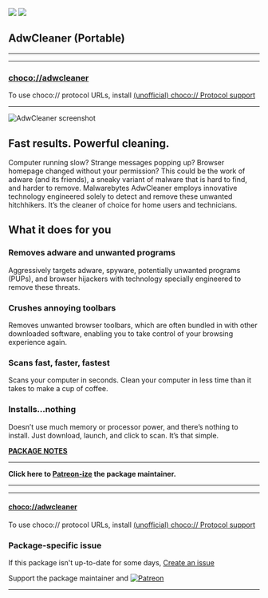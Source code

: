 [![](https://img.shields.io/chocolatey/v/adwcleaner?color=green&label=adwcleaner)](https://chocolatey.org/packages/adwcleaner) [![](https://img.shields.io/chocolatey/dt/adwcleaner)](https://chocolatey.org/packages/adwcleaner)

## AdwCleaner (Portable)

---

---

### [choco://adwcleaner](choco://adwcleaner)
To use choco:// protocol URLs, install [(unofficial) choco:// Protocol support ](https://chocolatey.org/packages/choco-protocol-support)

---

	
![AdwCleaner screenshot](https://cdn.staticaly.com/gh/bcurran3/ChocolateyPackages/master/adwcleaner/adwcleaner_screenshot.png)	

## Fast results. Powerful cleaning.

Computer running slow? Strange messages popping up? Browser homepage changed without your permission? This could be the work of adware (and its friends), a sneaky variant of malware that is hard to find, and harder to remove. Malwarebytes AdwCleaner employs innovative technology engineered solely to detect and remove these unwanted hitchhikers. It’s the cleaner of choice for home users and technicians.

## What it does for you

### Removes adware and unwanted programs	

Aggressively targets adware, spyware, potentially unwanted programs (PUPs), and browser hijackers with technology specially engineered to remove these threats.

### Crushes annoying toolbars

Removes unwanted browser toolbars, which are often bundled in with other downloaded software, enabling you to take control of your browsing experience again.

### Scans fast, faster, fastest

Scans your computer in seconds. Clean your computer in less time than it takes to make a cup of coffee.

### Installs…nothing

Doesn’t use much memory or processor power, and there’s nothing to install. Just download, launch, and click to scan. It’s that simple.	

**[PACKAGE NOTES](https://github.com/bcurran3/ChocolateyPackages/blob/master/adwcleaner/readme.md)**

    

---

**Click here to [Patreon-ize](https://www.patreon.com/bcurran3) the package maintainer.**

---

---

#### [choco://adwcleaner](choco://adwcleaner)
To use choco:// protocol URLs, install [(unofficial) choco:// Protocol support ](https://chocolatey.org/packages/choco-protocol-support)

### Package-specific issue
If this package isn't up-to-date for some days, [Create an issue](https://github.com/tunisiano187/Chocolatey-packages/issues/new/choose)

Support the package maintainer and [![Patreon](https://cdn.jsdelivr.net/gh/tunisiano187/Chocolatey-packages@d15c4e19c709e7148588d4523ffc6dd3cd3c7e5e/icons/patreon.png)](https://www.patreon.com/tunisiano)

---
